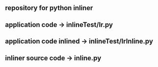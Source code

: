 ## repository for python inliner
## application code             →  inlineTest/lr.py 
## application code inlined     →  inlineTest/lrInline.py
## inliner source code → inline.py